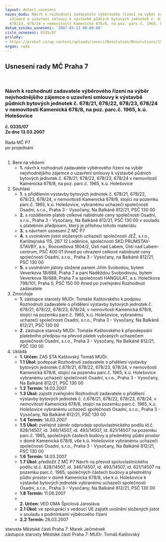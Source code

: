 ```yaml
---
layout: detail_usneseni
nazev_bodu: Návrh k rozhodnutí zadavatele výběrového řízení na výběr nejvhodnějšího
  zájemce o uzavření smlouvy k výstavbě půdních bytových jednotek č. 678/21, 678/22,
  678/23, 678/24 v nemovitosti Kamenická 678/8, na poz. parc.č. 1965, k.ú. Holešovice
datum_vzniku_usneseni: '2007-03-13 00:00:00'
cislo_usneseni: 0335/07
prilohy:
- https://praha7.cz/wp-content/uploads/councilResolution/Resolutions/15556/15-p%c5%99evod_pod%c3%adlu_kamenick%c3%a1_8_z.doc
organ: rada
---
```

<div id="ucUsn_pList" class="usn">
	<span><h2>Usnesení rady MČ Praha 7 </h2>
<br></span><div class="standBody">
<span><h3>Návrh k rozhodnutí zadavatele výběrového řízení na výběr nejvhodnějšího zájemce o uzavření smlouvy k výstavbě půdních bytových jednotek č. 678/21, 678/22, 678/23, 678/24 v nemovitosti Kamenická 678/8, na poz. parc.č. 1965, k.ú. Holešovice</h3></span><div class="center">
		<strong>č. 0335/07</strong><br>
	</div>
<div class="center">
		<strong>Ze dne 13.03.2007</strong><br><br>
	</div>Rada MČ P7<br> po projednání<br><br><ol>
<li>Bere na vědomí<ul><li>
<strong>1.</strong> návrh k rozhodnutí zadavatele výběrového řízení na výběr nejvhodnějšího zájemce o uzavření smlouvy k výstavbě půdních bytových jednotek č. 678/21, 678/22, 678/23, 678/24 v nemovitosti Kamenická 678/8, na poz. parc.č. 1965, k.ú. Holešovice</li></ul>
</li>
<li>Souhlasí<ul>
<li>
<strong>1.</strong> s přidělením výstavby bytových jednotek č. 678/21, 678/22, 678/23, 678/24, v nemovitosti Kamenická 678/8, stojící na pozemku parc.č. 1965, k.ú. Holešovice, vybranému uchazeči společnosti Osadní, s.r.o., Praha 3 - Vysočany, Na Balkáně 812/21, PSČ 130 00</li>
<li>
<strong>2.</strong> s rozdělením plateb celkové nabídnuté ceny společností Osadní, s.r.o., Praha 3 - Vysočany, Na Balkáně 812/21, PSČ 130 00 v souladu s platebním předpisem, který je přílohou tohoto materiálu</li>
<li>
<strong>3.</strong> s návrhem usnesení Z MČ P7</li>
<li>
<strong>4.</strong> s uvolněním jistot složených uchazeči společnosti JEŽ, s.r.o., Karlštejnská 115, 267 12 Loděnice, společnosti SKD PRUMSTAV-STAVBY, a.s., Roosveltova 1804/2, Ústí nad Labem, Ústí nad Labem-centrum, PSČ 400 01 ihned po uhrazení celkové nabídnuté ceny společností Osadní, s.r.o., Praha 3 - Vysočany, na Balkáně 812/21, PSČ 130 00</li>
<li>
<strong>5.</strong> s uvolněním jistoty složené panem Jiřím Svobodou, bytem Veverkova 18/688, Praha 7 a paní Naděždou Svobodovou, bytem Veverkova 18/688, Praha 7 a společností HANGULAT, a.s. Holečkova 798/101, Praha 5, PSČ 150 00  ihned po zveřejnění Rozhodnutí zadavatele   </li>
</ul>
</li>
<li>Zmocňuje<ul>
<li>
<strong>1.</strong> zástupce starosty MUDr. Tomáše Kaštovského k podpisu Rozhodnutí zadavatele o přidělení výstavby bytových jednotek č. 678/21, 678/22, 678/23, 678/24, v nemovitosti Kamenická 678/8, stojící na pozemku parc.č. 1965, k.ú. Holešovice, vybranému uchazeči společnosti Osadní,  s.r.o., Praha 3 - Vysočany, Na Balkáně 812/21, PSČ 130 00</li>
<li>
<strong>2.</strong> zástupce starosty MUDr. Tomáše Kaštovského k připodepsání platebního předpisu na převod plateb vybraných uchazečem společností Osadní,  s.r.o., Praha 3 - Vysočany, Na Balkáně 812/21, PSČ 130 00       </li>
</ul>
</li>
<li>Ukládá<ul>
<li>
<strong>1. Určen: </strong>ZAS STA Kaštovský Tomáš MUDr.</li>
<li>
<strong>1.1 Úkol: </strong>podepsat Rozhodnutí zadavatele o přidělení výstavby bytových jednotek č.678/21, 678/22, 678/23, 678/24, v nemovitosti Kamenická 678/8, stojící na pozemku parc.č. 1965, k.ú. Holešovice vybranému uchazeči společnosti Osadní,  s.r.o., Praha 3 - Vysočany, Na Balkáně 812/21, PSČ 130 00 </li>
<li>
<strong>1.2 Termín: </strong>14.03.2007</li>
<li>
<strong>1.3 Úkol: </strong>zajistit zveřejnění Rozhodnutí zadavatele o přidělení výstavby bytových jednotek č. č.678/21, 678/22, 678/23, 678/24, v nemovitosti Kamenická 678/8, stojící na pozemku parc.č. 1965, k.ú. Holešovice vybranému uchazeči společnosti Osadní,  s.r.o., Praha 3 - Vysočany, Na Balkáně 812/21, PSČ 130 00 </li>
<li>
<strong>1.4 Termín: </strong>14.03.2007</li>
<li>
<strong>1.5 Úkol: </strong>zveřejnit záměr odprodeje spoluvlastnického podílu id.č. 828/14507, id. 346/14507, id. 493/14507, id. 621/14507 na pozemku parc.č. 1965, společných částech budovy a předmětný půdní prostor v domě Kamenická 678/8, vše k.ú. Holešovice  vybranému uchazeči společnosti Osadní,  s.r.o., Praha 3 - Vysočany, Na Balkáně 812/21, PSČ 130 00 </li>
<li>
<strong>1.6 Termín: </strong>14.03.2007</li>
<li>
<strong>1.7 Úkol: </strong>předložit Z MČ P7 Návrh na převod spoluvlastnického podílu  id.č. 828/14507, id. 346/14507, id. 493/14507, id. 621/14507 na pozemku parc.č. 1965, společných částech budovy a předmětný půdní prostor v domě Kamenická 678/8, vše k.ú. Holešovice k výstavbě bytových jednotek  vybranému uchazeči společnosti Osadní,  s.r.o., Praha 3 - Vysočany, Na Balkáně 812/21, PSČ 130 00 </li>
<li>
<strong>1.8 Termín: </strong>11.06.2007</li>
<li>
<strong><br>2. Určen: </strong>VED OMA Špiclová Jaroslava</li>
<li>
<strong>2.1 Úkol: </strong>ve spolupráci s vedoucí ÚE zajistit uvolnění složených jistot v souladu s podmínkami výběrového řízení</li>
<li>
<strong>2.2 Termín: </strong>28.03.2007</li>
</ul>
</li>
</ol>starosta Městské části Praha 7: Marek Ječmének<br>zástupce starosty Městské části Praha 7: MUDr. Tomáš Kaštovský 
</div>
</div>